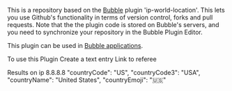 This is a repository based on the [Bubble](https://bubble.io) plugin 'ip-world-location'. This lets you use Github's functionality in terms of version control, forks and pull requests. Note that the the plugin code is stored on Bubble's servers, and you need to synchronize your repository in the Bubble Plugin Editor. 

 This plugin can be used in [Bubble applications](https://bubble.io).
 
 To use this Plugin
  Create a text entry
  Link to referee
 
 Results on ip 8.8.8.8
"countryCode": "US",
"countryCode3": "USA",
"countryName": "United States",
"countryEmoji": "🇺🇸"
